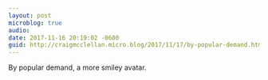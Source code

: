 ```yaml
---
layout: post
microblog: true
audio: 
date: 2017-11-16 20:19:02 -0600
guid: http://craigmcclellan.micro.blog/2017/11/17/by-popular-demand.html
---
```

By popular demand, a more smiley avatar.
